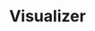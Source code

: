 ---
title: Visualizer
category: '#3d'
link: https://www.behance.net/gallery/127192875/3D-Camera-Astronaut-Animation
order: 7
main: true
size: normal
contrast: false
image: /img/astronaut.webp
---